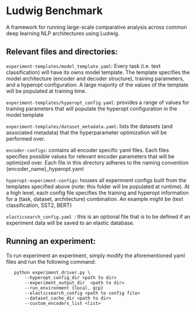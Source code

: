 # Ludwig Benchmark
A framework for running large-scale comparative analysis across common deep learning NLP architectures using Ludwig.

## **Relevant files and directories:**
`experiment-templates/model_template.yaml`: Every task (i.e. text classification) will have its owns model template. The template specifies the model architecture (encoder and decoder structure), training parameters, and a hyperopt configuration. A large majority of the values of the template will be populated at training time.

`experiment-templates/hyperopt_config.yaml`: provides a range of values for training parameters that will populate the hyperopt configuration in the model template

`experiment-templates/dataset_metadata.yaml`: lists the datasets (and associated metadata) that the hyperparameter optimization will be performed over.

`encoder-configs`: contains all encoder specific yaml files. Each files specifies possible values for relevant encoder parameters that will be optimized over. Each file in this directory adheres to the naming convention {encoder_name}_hyperopt.yaml

`hyperopt-experiment-configs`: houses all experiment configs built from the templates specified above (note: this folder will be populated at runtime). At a high level, each config file specifies the training and hyperopt information for a (task, dataset, architecture) combination. An example might be (text classification, SST2, BERT)

`elasticsearch_config.yaml `: this is an optional file that is to be defined if an experiment data will be saved to an elastic database.


## **Running an experiment:**


To run experiment an experiment, simply modify the aforementioned yaml files and run the following command:
 ```
    python experiment_driver.py \
        --hyperopt_config_dir <path to dir>
        --experiment_output_dir  <path to dir>
        --run_environment {local, gcp}
        --elasticsearch_config <path to config file>
        --dataset_cache_dir <path to dir>
        --custom_encoders_list <list>

 ``` 


